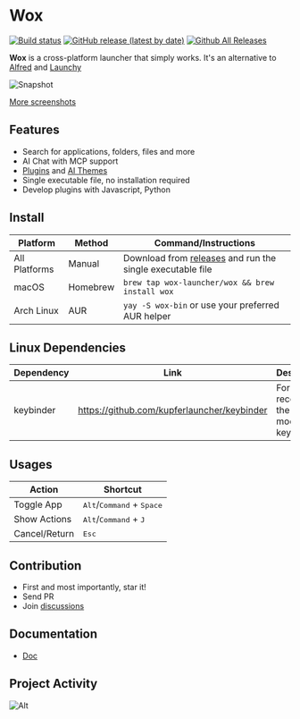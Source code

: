 Wox
===

[![Build status](https://github.com/Wox-launcher/Wox/actions/workflows/build.yml/badge.svg?branch=master)](https://github.com/Wox-launcher/Wox/actions)
[![GitHub release (latest by date)](https://img.shields.io/github/v/release/Wox-launcher/wox?include_prereleases)](https://github.com/Wox-launcher/Wox/releases)
[![Github All Releases](https://img.shields.io/github/downloads/Wox-launcher/Wox/total.svg)](https://github.com/Wox-launcher/Wox/releases)

**Wox** is a cross-platform launcher that simply works. It's an alternative to [Alfred](https://www.alfredapp.com/) and [Launchy](http://www.launchy.net/)


![Snapshot](https://raw.githubusercontent.com/Wox-launcher/Wox/master/docs/images/app.png)

[More screenshots](https://github.com/Wox-launcher/Wox/master/screenshots)

Features
--------

- Search for applications, folders, files and more
- AI Chat with MCP support
- [Plugins](https://wox-launcher.github.io/Wox/#/plugin_store) and [AI Themes](https://wox-launcher.github.io/Wox/#/ai_theme)
- Single executable file, no installation required
- Develop plugins with Javascript, Python

Install
------------

| Platform | Method | Command/Instructions |
|----------|--------|----------------------|
| All Platforms | Manual | Download from [releases](https://github.com/Wox-launcher/Wox/releases) and run the single executable file |
| macOS | Homebrew | `brew tap wox-launcher/wox && brew install wox` |
| Arch Linux | AUR | `yay -S wox-bin` or use your preferred AUR helper |


Linux Dependencies
------------

| Dependency | Link| Description | Install |
|----------|--------|----------|-----------|
| keybinder|  https://github.com/kupferlauncher/keybinder | For recording the double modifier key hotkey | `apt install keybinder-3.0` |

Usages
-----

| Action | Shortcut |
|--------|----------|
| Toggle App | <kbd>Alt</kbd>/<kbd>Command</kbd> + <kbd>Space</kbd> |
| Show Actions | <kbd>Alt</kbd>/<kbd>Command</kbd> + <kbd>J</kbd> |
| Cancel/Return | <kbd>Esc</kbd> |

Contribution
------------

- First and most importantly, star it!
- Send PR
- Join [discussions](https://github.com/Wox-launcher/Wox/discussions)

Documentation
-------------

- [Doc](https://wox-launcher.github.io/Wox/#/)

Project Activity
------

![Alt](https://repobeats.axiom.co/api/embed/426a758ebe040d1931da135e5011b6c5c9058041.svg "Repobeats analytics image")
